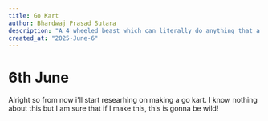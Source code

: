 ```yaml
---
title: Go Kart
author: Bhardwaj Prasad Sutara
description: "A 4 wheeled beast which can literally do anything that a car can do. Drifts, SPEED, doughnuts etc etc etc."
created_at: "2025-June-6"
---
```


# 6th June

Alright so from now i'll start researhing on making a go kart. I know nothing about this but I am sure that if I make this, this is gonna be wild!

